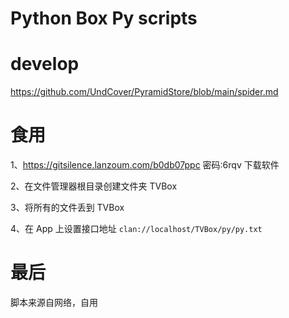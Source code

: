 # Python Box Py scripts


# develop
https://github.com/UndCover/PyramidStore/blob/main/spider.md


# 食用

1、https://gitsilence.lanzoum.com/b0db07ppc
密码:6rqv 下载软件

2、在文件管理器根目录创建文件夹 TVBox

3、将所有的文件丢到 TVBox

4、在 App 上设置接口地址 `clan://localhost/TVBox/py/py.txt`



# 最后

脚本来源自网络，自用